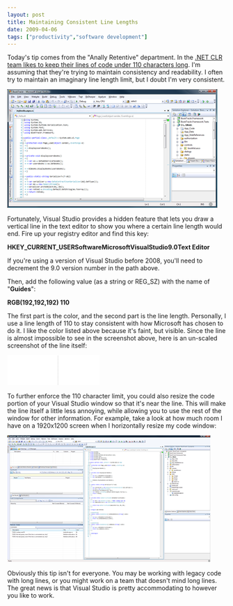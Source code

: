 ```yaml
---
layout: post
title: Maintaining Consistent Line Lengths
date: 2009-04-06
tags: ["productivity","software development"]
---
```


Today's tip comes from the "Anally Retentive" department. In the [.NET CLR team likes to keep their lines of code under 110 characters long](http://blogs.msdn.com/shawnfa/archive/2006/07/07/659281.aspx). I'm assuming that they're trying to maintain consistency and readability. I often try to maintain an imaginary line length limit, but I doubt I'm very consistent.

![Vertical line in Visual Studio](image.png "Vertical line in Visual Studio") 

Fortunately, Visual Studio provides a hidden feature that lets you draw a vertical line in the text editor to show you where a certain line length would end. Fire up your registry editor and find this key:

**HKEY_CURRENT_USERSoftwareMicrosoftVisualStudio9.0Text Editor**

If you're using a version of Visual Studio before 2008, you'll need to decrement the 9.0 version number in the path above.

Then, add the following value (as a string or REG_SZ) with the name of "**Guides**":

**RGB(192,192,192) 110**

The first part is the color, and the second part is the line length. Personally, I use a line length of 110 to stay consistent with how Microsoft has chosen to do it. I like the color listed above because it's faint, but visible. Since the line is almost impossible to see in the screenshot above, here is an un-scaled screenshot of the line itself:

![Vertical Line](image1.png "Vertical Line") 

To further enforce the 110 character limit, you could also resize the code portion of your Visual Studio window so that it's near the line. This will make the line itself a little less annoying, while allowing you to use the rest of the window for other information. For example, take a look at how much room I have on a 1920x1200 screen when I horizontally resize my code window:

![Utilizing a large monitor in Visual Studio](image2.png "Utilizing a large monitor in Visual Studio")&#160;

Obviously this tip isn't for everyone. You may be working with legacy code with long lines, or you might work on a team that doesn't mind long lines. The great news is that Visual Studio is pretty accommodating to however you like to work.